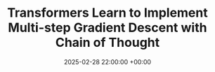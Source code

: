 ---
layout: post
title:  "Transformers Learn to Implement Multi-step Gradient Descent with Chain of Thought"
date:   2025-02-28 22:00:00 +00:00
categories: research
authors: "<strong>Jianhao Huang*</strong>, Zixuan Wang*, Jason D. Lee"
venue: "ICLR 2025 (spotlight, top 5.1%)"
arxiv: https://arxiv.org/abs/2502.21212
code: 
website: 
---